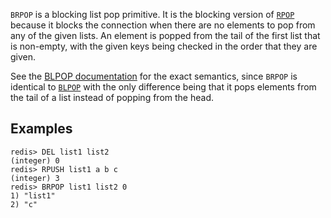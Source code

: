 `BRPOP` is a blocking list pop primitive.
It is the blocking version of [`RPOP`](/commands/rpop) because it blocks the connection when there
are no elements to pop from any of the given lists.
An element is popped from the tail of the first list that is non-empty, with the
given keys being checked in the order that they are given.

See the [BLPOP documentation][cb] for the exact semantics, since `BRPOP` is
identical to [`BLPOP`](/commands/blpop) with the only difference being that it pops elements from
the tail of a list instead of popping from the head.

[cb]: /commands/blpop

## Examples

```
redis> DEL list1 list2
(integer) 0
redis> RPUSH list1 a b c
(integer) 3
redis> BRPOP list1 list2 0
1) "list1"
2) "c"
```

